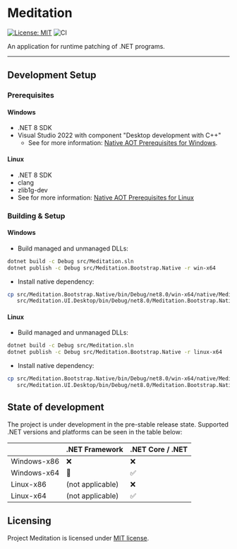 # Meditation

[![License: MIT](https://img.shields.io/badge/License-MIT-yellow.svg)](https://opensource.org/licenses/MIT)
![CI](https://github.com/DevToolsNET/meditation/actions/workflows/main.yml/badge.svg)

An application for runtime patching of .NET programs.

-------------------------------------

## Development Setup

### Prerequisites

#### Windows
* .NET 8 SDK
* Visual Studio 2022 with component "Desktop development with C++"
	* See for more information: [Native AOT Prerequisites for Windows](https://learn.microsoft.com/en-us/dotnet/core/deploying/native-aot/?tabs=net8plus%2Cwindows#prerequisites).

#### Linux

* .NET 8 SDK
* clang
* zlib1g-dev
* See for more information: [Native AOT Prerequisites for Linux](https://learn.microsoft.com/en-us/dotnet/core/deploying/native-aot/?tabs=linux-ubuntu%2Cnet8#prerequisites)

### Building & Setup

#### Windows

* Build managed and unmanaged DLLs:
```bash
dotnet build -c Debug src/Meditation.sln
dotnet publish -c Debug src/Meditation.Bootstrap.Native -r win-x64
```
* Install native dependency:
```bash
cp src/Meditation.Bootstrap.Native/bin/Debug/net8.0/win-x64/native/Meditation.Bootstrap.Native.dll \
   src/Meditation.UI.Desktop/bin/Debug/net8.0/Meditation.Bootstrap.Native.dll
```

#### Linux

* Build managed and unmanaged DLLs:
```bash
dotnet build -c Debug src/Meditation.sln
dotnet publish -c Debug src/Meditation.Bootstrap.Native -r linux-x64
```
* Install native dependency:
```bash
cp src/Meditation.Bootstrap.Native/bin/Debug/net8.0/win-x64/native/Meditation.Bootstrap.Native.so \
   src/Meditation.UI.Desktop/bin/Debug/net8.0/Meditation.Bootstrap.Native.so
```

## State of development

The project is under development in the pre-stable release state. Supported .NET versions and platforms can be seen in the table below:

|                         | .NET Framework              | .NET Core / .NET      |
|-------------------------|-----------------------------|-----------------------|
| Windows-x86             | :x:                         | :x:                   |
| Windows-x64             | :construction:              | :white_check_mark:    |
| Linux-x86               | (not applicable)            | :x:                   |
| Linux-x64               | (not applicable)            | :white_check_mark:    |

## Licensing

Project Meditation is licensed under [MIT license](LICENSE).